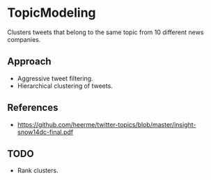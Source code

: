 # TopicModeling
Clusters tweets that belong to the same topic from 10 different news companies.

## Approach
* Aggressive tweet filtering.
* Hierarchical clustering of tweets.

## References
* https://github.com/heerme/twitter-topics/blob/master/insight-snow14dc-final.pdf

## TODO
* Rank clusters.

